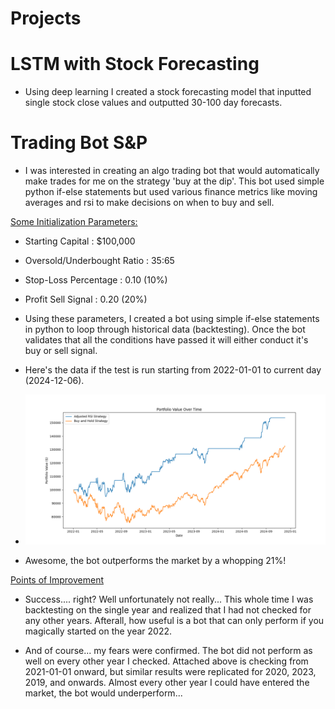 # Projects

# LSTM with Stock Forecasting
- Using deep learning I created a stock forecasting model that inputted single stock close values and outputted 30-100 day forecasts.

# Trading Bot S&P
- I was interested in creating an algo trading bot that would automatically make trades for me on the strategy 'buy at the dip'. This bot used simple python if-else statements but used various finance metrics like moving averages and rsi to make decisions on when to buy and sell.

<ins> Some Initialization Parameters: </ins>
  - Starting Capital : $100,000
  - Oversold/Underbought Ratio : 35:65
  - Stop-Loss Percentage : 0.10 (10%)
  - Profit Sell Signal : 0.20 (20%)
 
- Using these parameters, I created a bot using simple if-else statements in python to loop through historical data (backtesting). Once the bot validates that all the conditions have passed it will either conduct it's buy or sell signal.
- Here's the data if the test is run starting from 2022-01-01 to current day (2024-12-06).
- ![alt text](https://github.com/vnvashist/Projects/blob/master/S%26P%20Bot%202022.png?raw=True)
- Awesome, the bot outperforms the market by a whopping 21%!

<ins> Points of Improvement </ins>
  - Success.... right? Well unfortunately not really... This whole time I was backtesting on the single year and realized that I had not checked for any other years. Afterall, how useful is a bot that can only perform if you magically started on the year 2022.
  
  - And of course... my fears were confirmed. The bot did not perform as well on every other year I checked. Attached above is checking from 2021-01-01 onward, but similar results were replicated for 2020, 2023, 2019, and onwards. Almost every other year I could have entered the market, the bot would underperform...
  
